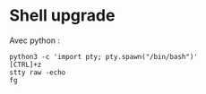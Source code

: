 # Shell upgrade

Avec python :
```
python3 -c 'import pty; pty.spawn("/bin/bash")'
[CTRL]+z
stty raw -echo
fg
```
